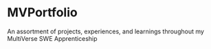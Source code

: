 # MVPortfolio
An assortment of projects, experiences, and learnings throughout my MultiVerse SWE Apprenticeship
